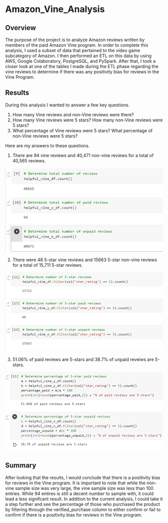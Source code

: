 # Amazon_Vine_Analysis

## Overview

The purpose of the project is to analyze Amazon reviews written by members of the paid Amazon Vine program. In order to complete this analysis, I used a subset of data that pertained to the video game subcategory of Amazon. I then performed an ETL on this data by using AWS, Google Colaboratory, PostgreSQL, and PySpark. After that, I took a closer look at one of the tables I made during the ETL phase regarding the vine reviews to determine if there was any positivity bias for reviews in the Vine Program.

## Results

During this analysis I wanted to answer a few key questions.

1. How many Vine reviews and non-Vine reviews were there?
2. How many Vine reviews were 5 stars? How many non-Vine reviews were 5 stars?
3. What percentage of Vine reviews were 5 stars? What percentage of non-Vine reviews were 5 stars?

Here are my answers to these questions.

1. There are 94 vine reviews and 40,471 non-vine reviews for a total of 40,565 reviews.

![total_reviews](https://github.com/PSWil/Amazon_Vine_Analysis/blob/main/images/reviews_count.png)

2. There were 48 5-star vine reviews and 15663 5-star non-vine reviews for a total of 15,711 5-star reviews.

![percentage_5_stars](https://github.com/PSWil/Amazon_Vine_Analysis/blob/main/images/helpful_count.png)

3. 51.06% of paid reviews are 5-stars and 38.7% of unpaid reveiws are 5-stars.

![5_star_reviews](https://github.com/PSWil/Amazon_Vine_Analysis/blob/main/images/paid_unpaid.png)

## Summary

After looking that the results, I would conclude that there is a positivity bias for reviews in the Vine program. It is important to note that while the non-vine sample size was very large, the vine sample size was less than 100 entries. While 94 entires is still a decent number to sample with, it could lead a less signifcant result. In addition to the current analysis, I could take it a step further and see the percentage of those who purchased the product by filtering through the verified_purchase column to either confirm or fail to confirm if there is a positivity bias for reviews in the Vine program.
